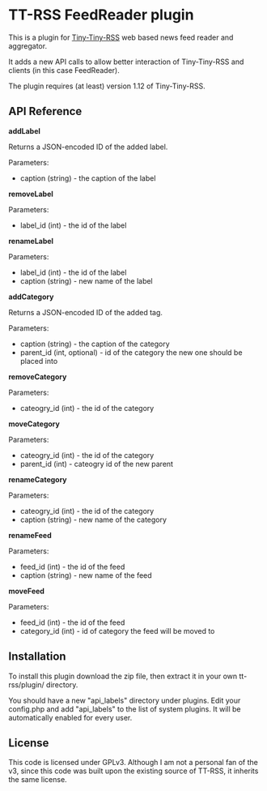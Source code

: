 # TT-RSS FeedReader plugin

This is a plugin for [Tiny-Tiny-RSS](http://tt-rss.org) web based news feed reader and aggregator.

It adds a new API calls to allow better interaction of Tiny-Tiny-RSS and clients (in this case FeedReader).

The plugin requires (at least) version 1.12 of Tiny-Tiny-RSS.

## API Reference


**addLabel**

Returns a JSON-encoded ID of the added label.

Parameters:
 * caption (string) - the caption of the label


**removeLabel**

Parameters:
 * label_id (int) - the id of the label


 **renameLabel**

Parameters:
 * label_id (int) - the id of the label
 * caption (string) - new name of the label


**addCategory**

Returns a JSON-encoded ID of the added tag.

Parameters:
 * caption (string) - the caption of the category
 * parent_id (int, optional) - id of the category the new one should be placed into


**removeCategory**

Parameters:
 * cateogry_id (int) - the id of the category
 

**moveCategory**

Parameters:
 * cateogry_id (int) - the id of the category
 * parent_id (int) - cateogry id of the new parent


**renameCategory**

Parameters:
 * cateogry_id (int) - the id of the category
 * caption (string) - new name of the category


**renameFeed**

Parameters:
 * feed_id (int) - the id of the feed
 * caption (string)  - new name of the feed
 

**moveFeed**

Parameters:
 * feed_id (int) - the id of the feed
 * category_id (int)  - id of category the feed will be moved to


## Installation

To install this plugin download the zip file, then extract it in your own tt-rss/plugin/ directory.

You should have a new "api_labels" directory under plugins.
Edit your config.php and add "api_labels" to the list of system plugins. It will be automatically enabled for every user.

## License
This code is licensed under GPLv3. Although I am not a personal fan of the v3, since this code was built upon the existing source of TT-RSS, it inherits the same license.
